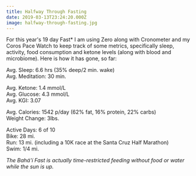 ```yaml
---
title: Halfway Through Fasting
date: 2019-03-13T23:24:20.000Z
image: halfway-through-fasting.jpg
---
```

For this year's 19 day Fast* I am using Zero along with Cronometer and my Coros Pace Watch to keep track of some metrics, specifically sleep, activity, food consumption and ketone levels (along with blood and microbiome). Here is how it has gone, so far:

Avg. Sleep: 6.6 hrs (35% deep/2 min. wake)\
Avg. Meditation: 30 min.

Avg. Ketone: 1.4 mmol/L\
Avg. Glucose: 4.3 mmol/L\
Avg. KGI: 3.07

Avg. Calories: 1542 p/day (62% fat, 16% protein, 22% carbs)\
Weight Change: 3lbs.

Active Days: 6 of 10\
Bike: 28 mi.\
Run: 13 mi. (including a 10K race at the Santa Cruz Half Marathon)\
Swim: 1/4 mi.

_The Bahá'í Fast is actually time-restricted feeding without food or water while the sun is up._
